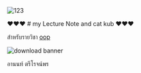 ![123](https://github.com/Yoshiii12/Yoshiii12.github.io/assets/159877903/f7c64f69-c0b9-4749-9928-3862d553421e)


❤❤❤ # my Lecture Note and cat kub ❤❤❤

สำหรับรายวิชา [oop](https://Yoshiii12.github.io)


![download banner](https://github.com/Yoshiii12/Yoshiii12.github.io/assets/159877903/b2296c63-a482-4104-b2da-d8ac90ccc4ff)

อานนท์ ตรีโรจน์พร 
